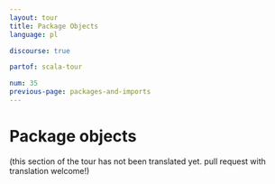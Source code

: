 ```yaml
---
layout: tour
title: Package Objects
language: pl

discourse: true

partof: scala-tour

num: 35
previous-page: packages-and-imports
---
```


# Package objects

(this section of the tour has not been translated yet. pull request
with translation welcome!)

